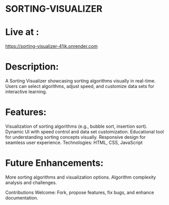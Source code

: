 # SORTING-VISUALIZER

# Live at :
https://sorting-visualizer-41jk.onrender.com

# Description:
A Sorting Visualizer showcasing sorting algorithms visually in real-time. Users can select algorithms, adjust speed, and customize data sets for interactive learning.

# Features:
Visualization of sorting algorithms (e.g., bubble sort, insertion sort).
Dynamic UI with speed control and data set customization.
Educational tool for understanding sorting concepts visually.
Responsive design for seamless user experience.
Technologies: HTML, CSS, JavaScript

# Future Enhancements:
More sorting algorithms and visualization options.
Algorithm complexity analysis and challenges.


Contributions Welcome: Fork, propose features, fix bugs, and enhance documentation.

